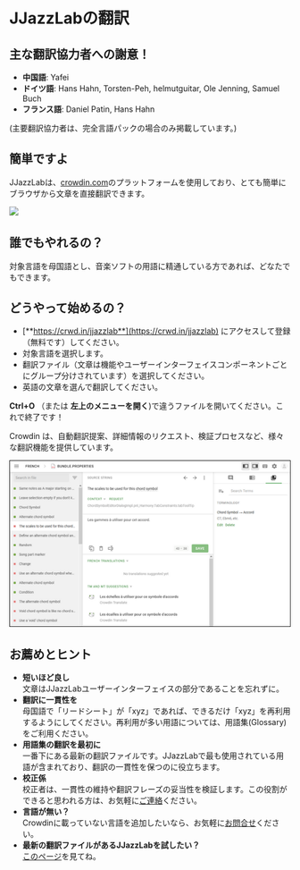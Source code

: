 # JJazzLabの翻訳

## 主な翻訳協力者への謝意！

* **中国語**: Yafei
* **ドイツ語**: Hans Hahn, Torsten-Peh, helmutguitar, Ole Jenning, Samuel Buch
* **フランス語**: Daniel Patin, Hans Hahn

(主要翻訳協力者は、完全言語パックの場合のみ掲載しています。)

## 簡単ですよ

JJazzLabは、[crowdin.com](https://app.gitbook.com/s/-MQE7B7yjVY3xzlsorS4-2459025041/contribute/crowdin.com)のプラットフォームを使用しており、とても簡単にブラウザから文章を直接翻訳できます。

![](<../../.gitbook/assets/2021-01-31 21\_16\_39-JJazzLab translations in Crowdin — Mozilla Firefox.png>)

## 誰でもやれるの？

対象言語を母国語とし、音楽ソフトの用語に精通している方であれば、どなたでもできます。

## どうやって始めるの？

* [**https://crwd.in/jjazzlab**](https://crwd.in/jjazzlab)  にアクセスして登録 （無料です）してください。
* 対象言語を選択します。
* 翻訳ファイル（文章は機能やユーザーインターフェイスコンポーネントごとにグループ分けされています）を選択してください。
* 英語の文章を選んで翻訳してください。

**Ctrl+O** （または **左上のメニューを開く**)で違うファイルを開いてください。これで終了です！

Crowdin は、自動翻訳提案、詳細情報のリクエスト、検証プロセスなど、様々な翻訳機能を提供しています。

![](../../.gitbook/assets/CrowdinEditor.png)



## お薦めとヒント

* **短いほど良し**\
  文章はJJazzLabユーザーインターフェイスの部分であることを忘れずに。
* **翻訳に一貫性を**\
  母国語で「リードシート」が「xyz」であれば、できるだけ「xyz」を再利用するようにしてください。再利用が多い用語については、用語集(Glossary)をご利用ください。
* **用語集の翻訳を最初に**\
  一番下にある最新の翻訳ファイルです。JJazzLabで最も使用されている用語が含まれており、翻訳の一貫性を保つのに役立ちます。
* **校正係**\
  校正者は、一貫性の維持や翻訳フレーズの妥当性を検証します。この役割ができると思われる方は、お気軽に[ご連絡](https://www.jjazzlab.com/en/contact/)ください。
* **言語が無い？**\
  Crowdinに載っていない言語を追加したいなら、お気軽に[お問合せ](https://www.jjazzlab.com/en/contact/)ください。
* **最新の翻訳ファイルがあるJJazzLabを試したい？**\
  [このページ](testing-translations.md)を見てね。
